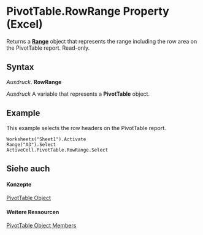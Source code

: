 
# PivotTable.RowRange Property (Excel)

Returns a  **[Range](b8207778-0dcc-4570-1234-f130532cc8cd.md)** object that represents the range including the row area on the PivotTable report. Read-only.


## Syntax

 _Ausdruck_. **RowRange**

 _Ausdruck_ A variable that represents a **PivotTable** object.


## Example

This example selects the row headers on the PivotTable report.


```
Worksheets("Sheet1").Activate 
Range("A3").Select 
ActiveCell.PivotTable.RowRange.Select
```


## Siehe auch


#### Konzepte


[PivotTable Object](a9c1d4a0-78a9-f9a6-6daf-91cb63e45842.md)
#### Weitere Ressourcen


[PivotTable Object Members](http://msdn.microsoft.com/library/8e8d1692-cf32-63c6-a1f6-54ddcc2a4964%28Office.15%29.aspx)